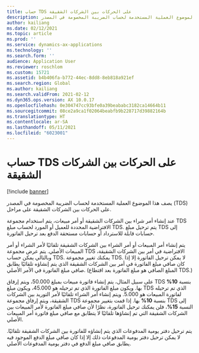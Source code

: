 ```yaml
---
title: حساب TDS على الحركات بين الشركات الشقيقة
description: يصف هذا الموضوع العملية المستخدمة لحساب الضريبة المخصومة في المصدر (TDS) على الحركات بين الشركات الشقيقة على مراحل.
author: kailiang
ms.date: 02/12/2021
ms.topic: article
ms.prod: ''
ms.service: dynamics-ax-applications
ms.technology: ''
ms.search.form: ''
audience: Application User
ms.reviewer: roschlom
ms.custom: 15721
ms.assetid: b4b406fa-b772-44ec-8dd8-8eb818a921ef
ms.search.region: Global
ms.author: kailiang
ms.search.validFrom: 2021-02-12
ms.dyn365.ops.version: AX 10.0.17
ms.openlocfilehash: 0e304747cc93bfe0a39beababc3182ca14664b11
ms.sourcegitcommit: 08ce2a9ca1f02064beabfb9b228717d39882164b
ms.translationtype: HT
ms.contentlocale: ar-SA
ms.lasthandoff: 05/11/2021
ms.locfileid: "6023001"
---
```

# <a name="tds-calculation-on-intercompany-transactions"></a>حساب TDS على الحركات بين الشركات الشقيقة

[!include [banner](../includes/banner.md)]

يصف هذا الموضوع العملية المستخدمة لحساب الضريبة المخصومة في المصدر (TDS) على الحركات بين الشركات الشقيقة على مراحل.

عند إنشاء أمر شراء بين الشركات الشقيقة أو أمر مبيعات، يتم استخدام مجموعة TDS الافتراضية المحددة للعميل أو المورد لحساب مبلغ TDS. يتم ترحيل مبلغ TDS إلى حسابات قابلة للاسترداد أو حسابات مستحقة الدفع بعد ترحيل الفاتورة.

يتم إنشاء أمر المبيعات أو أمر الشراء بين الشركات الشقيقة تلقائيًا لأمر الشراء أو أمر المبيعات الأصلي. يتم عرض مجموعة TDS الافتراضية في أمر بين الشركات الشقيقة، وبالتالي يمكن حساب TDS. يمكنك تغيير مجموعة TDS. لا يمكن ترحيل الفاتورة إلا إذا كان صافي مبلغ الفاتورة في أمر بين الشركات الشقيقة الذي يتم إنشاؤه تلقائيًا يطابق صافي مبلغ الفاتورة في الأمر الأصلي. (المبلغ الصافي هو مبلغ الفاتورة بعد اقتطاع TDS.)

على سبيل المثال، يتم إنشاء فاتورة مبيعات بمبلغ 50.000، ويتم إرفاق TDS بنسبة **10%** بها. ويكون مبلغ الفاتورة الذي تم ترحيله هو 45.000، ويكون مبلغ TDS الذي تم ترحيله لفاتورة المبيعات هو 5.000. ويتم إنشاء أمر الشراء تلقائيًا لأمر التوريد بين الشركات الشقيقة، ويتم إرفاق مجموعة TDS بنسبة  **10%** بها. إذا قمت بتغيير مجموعة TDS إلى النسبة **15%**، فلن يمكنك ترحيل الفاتورة، نظرًا لأن صافي مبلغ الفاتورة لأمر المبيعات بين الشركات الشقيقة التي تم إنشاؤها تلقائيًا لا يتطابق مع صافي مبلغ فاتورة أمر المبيعات الأصلي.

يتم ترحيل دفتر يومية المدفوعات الذي يتم إنشاؤه للفاتورة بين الشركات الشقيقة تلقائيًا. لا يمكن ترحيل دفتر يومية المدفوعات ذلك إلا إذا كان صافي مبلغ الدفع الموجود فيه يطابق صافي مبلغ الدفع في دفتر يومية المدفوعات الأصلي.
